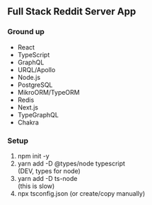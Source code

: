 ## Full Stack Reddit Server App
### Ground up
- React
- TypeScript
- GraphQL
- URQL/Apollo
- Node.js
- PostgreSQL
- MikroORM/TypeORM
- Redis
- Next.js
- TypeGraphQL
- Chakra
### Setup
1. npm init -y
2. yarn add -D @types/node typescript 
   <br/>(DEV, types for node)
3. yarn add -D ts-node
   <br/>(this is slow)
4. npx tsconfig.json
   (or create/copy manually)

